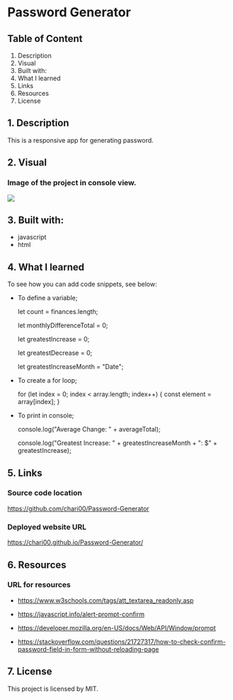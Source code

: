 # Password Generator

## Table of Content

1. Description
2. Visual
3. Built with:
4. What I learned
5. Links
6. Resources
7. License

## 1. Description

This is a responsive app for generating password.

## 2. Visual

### Image of the project in console view.

<img src="./images/.png">

## 3. Built with:

- javascript
- html

## 4. What I learned

To see how you can add code snippets, see below:

- To define a variable;

  let count = finances.length;

  let monthlyDifferenceTotal = 0;

  let greatestIncrease = 0;

  let greatestDecrease = 0;

  let greatestIncreaseMonth = "Date";

- To create a for loop;

  for (let index = 0; index < array.length; index++) {
  const element = array[index];
  }

- To print in console;

  console.log("Average Change: " + averageTotal);

  console.log("Greatest Increase: " + greatestIncreaseMonth + ": $" + greatestIncrease);

## 5. Links

### Source code location

https://github.com/chari00/Password-Generator

### Deployed website URL

https://chari00.github.io/Password-Generator/

## 6. Resources

### URL for resources

- https://www.w3schools.com/tags/att_textarea_readonly.asp

- https://javascript.info/alert-prompt-confirm

- https://developer.mozilla.org/en-US/docs/Web/API/Window/prompt

- https://stackoverflow.com/questions/21727317/how-to-check-confirm-password-field-in-form-without-reloading-page

## 7. License

This project is licensed by MIT.
